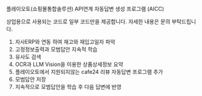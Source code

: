 플레이오토(쇼핑몰통합솔루션) API연계 자동답변 생성 프로그램 (AICC)

상업용으로 사용되는 코드로 일부 코드만을 제공합니다. 자세한 내용은 문의 부탁드립니다.

1. 자사ERP와 연동 하여 재고와 재입고일자 파악
2. 고정정보출력과 모범답안 지속적 학습
3. 유사도 검색
4. OCR과 LLM Vision을 이용한 상품상세정보 요약
5. 플레이오토에서 지원되지않는 cafe24 리뷰 자동답변 프로그램 추가
6. 모범답안 저장
7. 지속적으로 모범답안을 학습 후 다음 답변에 반영

